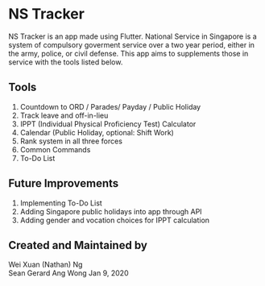 # NS Tracker

NS Tracker is an app made using Flutter.
National Service in Singapore is a system of compulsory goverment service over a two year period, either in the army, police, or civil defense.
This app aims to supplements those in service with the tools listed below.

## Tools
1. Countdown to ORD / Parades/  Payday / Public Holiday
2. Track leave and off-in-lieu
3. IPPT (Individual Physical Proficiency Test) Calculator
4. Calendar (Public Holiday, optional: Shift Work)
5. Rank system in all three forces
6. Common Commands
7. To-Do List

## Future Improvements
1. Implementing To-Do List
2. Adding Singapore public holidays into app through API
3. Adding gender and vocation choices for IPPT calculation

## Created and Maintained by
Wei Xuan (Nathan) Ng\
Sean Gerard Ang Wong
Jan 9, 2020
